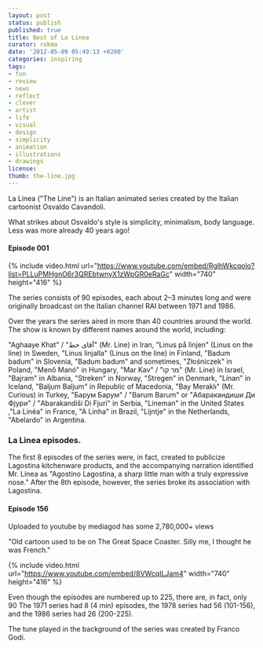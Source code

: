 ```yaml
---
layout: post
status: publish
published: true
title: Best of La Linea
curator: rokma
date: '2012-05-09 05:49:13 +0200'
categories: inspiring
tags:
- fun
- review
- news
- reflect
- clever
- artist
- life
- visual
- design
- simplicity
- animation
- illustrations
- drawings
license:
thumb: the-line.jpg
---
```

La Linea ("The Line") is an Italian animated series created by the Italian cartoonist Osvaldo Cavandoli.

What strikes about Osvaldo's style is simplicity, minimalism, body language. Less was more already 40 years ago!  

#### Episode 001

{% include video.html url="https://www.youtube.com/embed/RglhWkcqolo?list=PLLuPMHgnO6r3QREbtwnyX1zWpGR0eRaGc" width="740" height="416" %}

The series consists of 90 episodes, each about 2&ndash;3 minutes long and were originally broadcast on the Italian channel RAI between 1971 and 1986.

Over the years the series aired in more than 40 countries around the world.  
The show is known by different names around the world, including:

"Aghaaye Khat" / "آقای خط" (Mr. Line) in Iran, "Linus p&aring; linjen" (Linus on the line) in Sweden, "Linus linjalla" (Linus on the line) in Finland, "Badum badum" in Slovenia, "Badum badum" and sometimes, "Złośniczek" in Poland, "Menő Man&oacute;" in Hungary, "Mar Kav" / "מר קו" (Mr. Line) in Israel, "Bajram" in Albania, "Streken" in Norway, "Stregen" in Denmark, "L&iacute;nan" in Iceland, "Baljum Baljum" in Republic of Macedonia, "Bay Meraklı" (Mr. Curious) in Turkey, "Барум Барум" / "Barum Barum" or "Абаракандиши Ди Фјури" / "Abarakandi&scaron;i Di Fjuri" in Serbia, "Lineman" in the United States ,"La Lin&eacute;a" in France, "A Linha" in Brazil, "Lijntje" in the Netherlands, "Abelardo" in Argentina.

### La Linea episodes.

The first 8 episodes of the series were, in fact, created to publicize Lagostina kitchenware products, and the accompanying narration identified Mr. Linea as "Agostino Lagostina, a sharp little man with a truly expressive nose." After the 8th episode, however, the series broke its association with Lagostina.

#### Episode 156

Uploaded to youtube by mediagod has some 2,780,000+ views

"Old cartoon used to be on The Great Space Coaster. Silly me, I thought he was French."

{% include video.html url="https://www.youtube.com/embed/8VWcqILJam4" width="740" height="416" %}

Even though the episodes are numbered up to 225, there are, in fact, only 90 The 1971 series had 8 (4 min) episodes, the 1978 series had 56 (101-156), and the 1986 series had 26 (200-225).

The tune played in the background of the series was created by Franco Godi.
